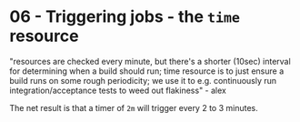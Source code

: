 # 06 - Triggering jobs - the `time` resource

"resources are checked every minute, but there's a shorter (10sec) interval for determining when a build should run; time resource is to just ensure a build runs on some rough periodicity; we use it to e.g. continuously run integration/acceptance tests to weed out flakiness" - alex

The net result is that a timer of `2m` will trigger every 2 to 3 minutes.

